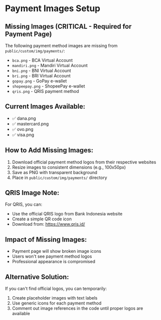 # Payment Images Setup

## Missing Images (CRITICAL - Required for Payment Page)
The following payment method images are missing from `public/custom/img/payments/`:
- `bca.png` - BCA Virtual Account
- `mandiri.png` - Mandiri Virtual Account
- `bni.png` - BNI Virtual Account
- `bri.png` - BRI Virtual Account
- `gopay.png` - GoPay e-wallet
- `shopeepay.png` - ShopeePay e-wallet
- `qris.png` - QRIS payment method

## Current Images Available:
- ✅ dana.png
- ✅ mastercard.png
- ✅ ovo.png
- ✅ visa.png

## How to Add Missing Images:
1. Download official payment method logos from their respective websites
2. Resize images to consistent dimensions (e.g., 100x50px)
3. Save as PNG with transparent background
4. Place in `public/custom/img/payments/` directory

## QRIS Image Note:
For QRIS, you can:
- Use the official QRIS logo from Bank Indonesia website
- Create a simple QR code icon
- Download from: https://www.qris.id/

## Impact of Missing Images:
- Payment page will show broken image icons
- Users won't see payment method logos
- Professional appearance is compromised

## Alternative Solution:
If you can't find official logos, you can temporarily:
1. Create placeholder images with text labels
2. Use generic icons for each payment method
3. Comment out image references in the code until proper logos are available
